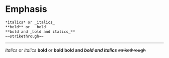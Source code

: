 # Emphasis

```markdown
*italics* or _italics_
**bold** or __bold__
**bold and _bold and italics_**
~~strikethrough~~
```

---

*italics* or _italics_
**bold** or __bold__
**bold and _bold and italics_**
~~strikethrough~~